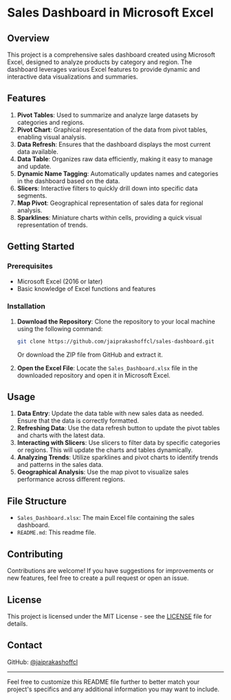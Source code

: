 # Sales Dashboard in Microsoft Excel

## Overview

This project is a comprehensive sales dashboard created using Microsoft Excel, designed to analyze products by category and region. The dashboard leverages various Excel features to provide dynamic and interactive data visualizations and summaries.

## Features

1. **Pivot Tables**: Used to summarize and analyze large datasets by categories and regions.
2. **Pivot Chart**: Graphical representation of the data from pivot tables, enabling visual analysis.
3. **Data Refresh**: Ensures that the dashboard displays the most current data available.
4. **Data Table**: Organizes raw data efficiently, making it easy to manage and update.
5. **Dynamic Name Tagging**: Automatically updates names and categories in the dashboard based on the data.
6. **Slicers**: Interactive filters to quickly drill down into specific data segments.
7. **Map Pivot**: Geographical representation of sales data for regional analysis.
8. **Sparklines**: Miniature charts within cells, providing a quick visual representation of trends.

## Getting Started

### Prerequisites

- Microsoft Excel (2016 or later)
- Basic knowledge of Excel functions and features

### Installation

1. **Download the Repository**: Clone the repository to your local machine using the following command:
   ```sh
   git clone https://github.com/jaiprakashoffcl/sales-dashboard.git
   ```
   Or download the ZIP file from GitHub and extract it.

2. **Open the Excel File**: Locate the `Sales_Dashboard.xlsx` file in the downloaded repository and open it in Microsoft Excel.

## Usage

1. **Data Entry**: Update the data table with new sales data as needed. Ensure that the data is correctly formatted.
2. **Refreshing Data**: Use the data refresh button to update the pivot tables and charts with the latest data.
3. **Interacting with Slicers**: Use slicers to filter data by specific categories or regions. This will update the charts and tables dynamically.
4. **Analyzing Trends**: Utilize sparklines and pivot charts to identify trends and patterns in the sales data.
5. **Geographical Analysis**: Use the map pivot to visualize sales performance across different regions.

## File Structure

- `Sales_Dashboard.xlsx`: The main Excel file containing the sales dashboard.
- `README.md`: This readme file.

## Contributing

Contributions are welcome! If you have suggestions for improvements or new features, feel free to create a pull request or open an issue.

## License

This project is licensed under the MIT License - see the [LICENSE](LICENSE) file for details.

## Contact

GitHub: [@jaiprakashoffcl](https://github.com/jaiprakashoffcl)

---

Feel free to customize this README file further to better match your project's specifics and any additional information you may want to include.
